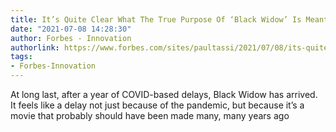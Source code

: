 ```yaml
---
title: It’s Quite Clear What The True Purpose Of ‘Black Widow’ Is Meant To Be
date: "2021-07-08 14:28:30"
author: Forbes - Innovation
authorlink: https://www.forbes.com/sites/paultassi/2021/07/08/its-quite-clear-what-the-true-purpose-of-black-widow-is-meant-to-be/
tags:
- Forbes-Innovation
---
```

At long last, after a year of COVID-based delays, Black Widow has arrived. It feels like a delay not just because of the pandemic, but because it’s a movie that probably should have been made many, many years ago